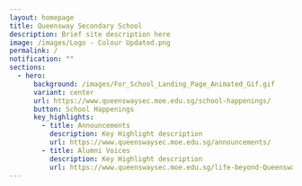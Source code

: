 ```yaml
---
layout: homepage
title: Queensway Secondary School
description: Brief site description here
image: /images/Logo - Colour Updated.png
permalink: /
notification: ""
sections:
  - hero:
      background: /images/For_School_Landing_Page_Animated_Gif.gif
      variant: center
      url: https://www.queenswaysec.moe.edu.sg/school-happenings/
      button: School Happenings
      key_highlights:
        - title: Announcements
          description: Key Highlight description
          url: https://www.queenswaysec.moe.edu.sg/announcements/
        - title: Alumni Voices
          description: Key Highlight description
          url: https://www.queenswaysec.moe.edu.sg/life-beyond-Queensway/alumnivoices/
---
```

